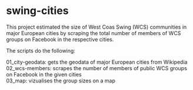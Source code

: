 # swing-cities
This project estimated the size of West Coas Swing (WCS) communities in major European cities by scraping the total number of members of WCS groups on Facebook in the respective cities.

The scripts do the following:

01_city-geodata: gets the geodata of major European cities from Wikipedia  
02_wcs-members: scrapes the number of members of public WCS groups on Facebook in the given cities  
03_map: vizualises the group sizes on a map
